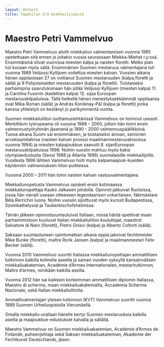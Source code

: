 ```yaml
---
layout: default
title: Tapanilan Erä miekkailujaosto
---
```


# Maestro Petri Vammelvuo

Maestro Petri Vammelvuo aloitti miekkailun valmentamisen vuonna 1985 opetettuaan sitä ennen jo joitakin vuosia seurassaan Miekka-Miehet r.y:ssä. Ensimmäisinä olivat vuorossa miesten kalpa ja naisten floretti. Melko pian tuli kuvaan myös säilä. Ensimmäinen Suomen mestaruus valmentajana tuli vuonna 1989 Velijussi Kyllijoen voitettua miesten kalvan. Vuosien aikana hänen oppilaistaan 27 on voittanut Suomen mestaruuden (kalpa,floretti ja säilä) ja 9 Pohjoismaiden mestaruuden (kalpa ja floretti). Toistaiseksi parhaimpina saavutuksinaan hän pitää Velijussi Kyllijoen  (miesten kalpa) 11. ja Carolina Fusonin (kadettien kalpa) 12. sijaa Euroopan mestaruuskilpailuissa. Tällä hetkellä hänen menestyksekkäimmät oppilaansa ovat Mika Roman (säilä) ja András Koroknay-Pál (kalpa ja floretti) jonka kanssa yhteistyö on kestänyt jo parikymmentä vuotta.

Suomen miekkailuliiton luottamustehtävissä Vammelvuo on toiminut useasti. Merkittävin työrupeama oli vuosina 1988 – 2000, jolloin hän toimi ensin valmennustyöryhmän jäsenenä ja 1990  - 2000 valmennuspäällikkönä. Tuona aikana Suomi sai ensimmäisen, ja toistaiseksi ainoan, seniorien arvokisamitalinsa (naisten kalvan pronssi maailmanmestaruuskisoissa vuonna 1994) ja miesten kalpajoukkue saavutti 8. sijanEuroopan mestaruuskilpailuissa 1998. Noihin vuosiin mahtuu myös kaksi olympiaedustusta (Seoul 1988 ja Atlanta 1996) suomalaisille miekkailijoille. Vuodesta 1996 lähtien Vammelvuo hoiti myös kalpamaajouk-kueiden käytännön valmennuksen liiton puitteissa.

Vuosina 2000 – 2011 hän toimi naisten kalvan vastuuvalmentajana.

Miekkailunopetusta Vammelvuo opiskeli ensin kotimaassa miekkailunopettaja Kauko Jalkasen johdolla. Opinnot jatkuivat Ruotsissa, jossa hän vieraili useaan otteeseen legendaarisen unkarilaisen, fäktmästare Béla Rerrichin luona. Noihin vuosiin sijoittuvat myös kurssit Budapestissa, Szombathelyssä ja Tauberbischofsheimissa.

Tämän jälkeen opinnotsuuntautuivat Italiaan, missä häntä opettivat maan parhaimmistoon kuuluvat Italian miekkailuliiton kouluttajat, maestrot Salvatore di Naro (floretti), Pietro Gnisci (kalpa) ja Alberto Coltorti (säilä).

Saksaan suuntautuneen opintomatkan aikana oppia jakoivat fechtmeister Mike Bunke (floretti), maître Rorik Jansen (kalpa) ja maailmanmestari  Felix Becker (säilä).

Vuonna 2010 Vammelvuo suoritti Italiassa miekkailunopettajan ammatillisen tutkinnon kaikilla kolmella aseella ja saman vuoden syksyllä kansainvälisen miekkailuakatemian, Académie d’Armes Internationalen, mestaritutkinnon, Maître d’armes, niinikään kaikilla aseilla.

Vuonna 2012 hän sai kaikkein korkeimman ammatillisen diplomin Italiassa, Maestro di scherma, maan miekkailuakatemialta, Accademia Scherma Nazionale, sekä Italian miekkailuliitolta.

Ammattivalmentajan yleisen tutkinnon (KVT) Vammelvuo suoritti vuonna 1989 Suomen Urheiluopistolla Vierumäellä.

Omalla miekkailu-urallaan hänelle kertyi Suomen mestaruuksia kaikilla aseilla ja maajoukkue-edustukset kalvalla ja säilällä.

Maestro Vammelvuo on Suomen miekkailuakatemian, Académie d’Armes de Finlande, puheenjohtaja sekä Saksan miekkailuakatemian, Akademie der Fechtkunst Deutschlands, jäsen.

